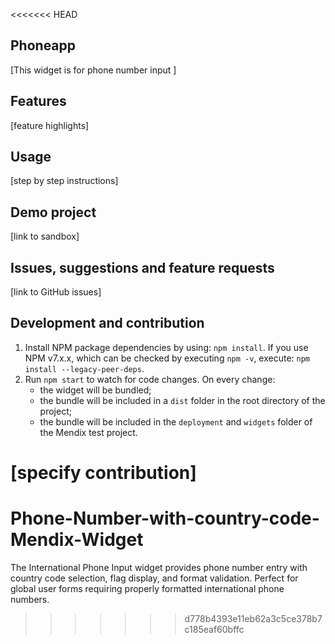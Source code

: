 <<<<<<< HEAD
## Phoneapp
[This widget is for phone number input ]

## Features
[feature highlights]

## Usage
[step by step instructions]

## Demo project
[link to sandbox]

## Issues, suggestions and feature requests
[link to GitHub issues]

## Development and contribution

1. Install NPM package dependencies by using: `npm install`. If you use NPM v7.x.x, which can be checked by executing `npm -v`, execute: `npm install --legacy-peer-deps`.
1. Run `npm start` to watch for code changes. On every change:
    - the widget will be bundled;
    - the bundle will be included in a `dist` folder in the root directory of the project;
    - the bundle will be included in the `deployment` and `widgets` folder of the Mendix test project.

[specify contribution]
=======
# Phone-Number-with-country-code-Mendix-Widget
The International Phone Input widget provides phone number entry with country code selection, flag display, and format validation. Perfect for global user forms requiring properly formatted international phone numbers.
>>>>>>> d778b4393e11eb62a3c5ce378b7c185eaf60bffc
